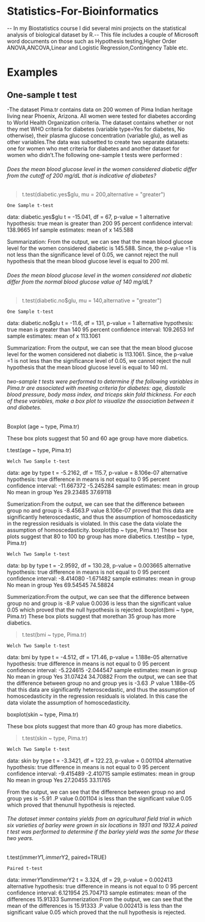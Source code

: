# Statistics-For-Bioinformatics

-- In my Biostatistics course I did several mini projects on the statistical analysis of biological dataset by R.-- This file includes a couple of Microsoft word documents on those such as Hypothesis testing,Higher Order ANOVA,ANCOVA,Linear and Logistic Regression,Contingency Table etc.

# Examples

## One-sample t test

-The dataset Pima.tr contains data on 200 women of Pima Indian heritage living near Phoenix, Arizona.  All women were tested for diabetes according to World Health Organization criteria.  The dataset contains whether or not they met WHO criteria for diabetes (variable type=Yes for diabetes, No otherwise), their plasma glucose concentration (variable glu), as well as other variables.The data was subsetted to create two separate datasets: one for women who met criteria for diabetes and another dataset for women who didn’t.The following one-sample t tests were performed :

###### Does the mean blood glucose level in the women considered diabetic differ from the cutoff of 200 mg/dL that is indicative of diabetes?
 

> t.test(diabetic.yes$glu, mu = 200,alternative = "greater")

	One Sample t-test

data:  diabetic.yes$glu
t = -15.041, df = 67, p-value = 1
alternative hypothesis: true mean is greater than 200
95 percent confidence interval:
 138.9665      Inf
sample estimates:
mean of x 
145.588	

 Summarization: From the output, we can see that the mean blood glucose level for the women considered diabetic is 145.588. Since, the p-value =1 is not less than the significance level of 0.05, we cannot reject the null hypothesis that the mean blood glucose level is equal to 200 ml. 


###### Does the mean blood glucose level in the women considered not diabetic differ from the normal blood glucose value of 140 mg/dL?

> t.test(diabetic.no$glu, mu = 140,alternative = "greater")

	One Sample t-test

data:  diabetic.no$glu
t = -11.6, df = 131, p-value = 1
alternative hypothesis: true mean is greater than 140
95 percent confidence interval:
 109.2653      Inf
sample estimates:
mean of x 
 113.1061 


Summarization: From the output, we can see that the mean blood glucose level for the women considered not diabetic is 113.1061. Since, the p-value =1 is not less than the significance level of 0.05, we cannot reject the null hypothesis that the mean blood glucose level is equal to 140 ml.

######  two-sample t tests were performed to determine if the following variables in Pima.tr are associated with meeting criteria for diabetes: age, diastolic blood pressure, body mass index, and triceps skin fold thickness.  For each of these variables, make a box plot to visualize the association between it and diabetes.

Boxplot (age ~ type, Pima.tr)
 
These box plots suggest that 50 and 60 age group have more diabetics.

t.test(age ~ type, Pima.tr)

	Welch Two Sample t-test

data:  age by type
t = -5.2162, df = 115.7, p-value = 8.106e-07
alternative hypothesis: true difference in means is not equal to 0
95 percent confidence interval:
 -11.667372  -5.245284
sample estimates:
 mean in group No mean in group Yes 
         29.23485          37.69118

Sumerization:From the output, we can see that the difference between group no and group is -8.4563.P   value 8.106e-07 proved that this data are significantly heteroscedastic, and thus the assumption of homoscedasticity in the regression residuals is violated. In this case the data violate the assumption of homoscedasticity. 
boxplot(bp ~ type, Pima.tr)
These box plots suggest that 80 to 100 bp  group has more diabetics.
t.test(bp ~ type, Pima.tr)

	Welch Two Sample t-test

data:  bp by type
t = -2.9592, df = 130.28, p-value = 0.003665
alternative hypothesis: true difference in means is not equal to 0
95 percent confidence interval:
 -8.414080 -1.671482
sample estimates:
 mean in group No mean in group Yes 
         69.54545          74.58824 

Summerization:From the output, we can see that the difference between group no and group is -8.P   value 0.0036 is less than the significant value 0.05 which  proved that the null 
hypothesis is rejected. 
boxplot(bmi ~ type, Pima.tr)
These box plots suggest that morethan 35   group has more diabetics.

> t.test(bmi ~ type, Pima.tr)

	Welch Two Sample t-test

data:  bmi by type
t = -4.512, df = 171.46, p-value = 1.188e-05
alternative hypothesis: true difference in means is not equal to 0
95 percent confidence interval:
 -5.224615 -2.044547
sample estimates:
 mean in group No mean in group Yes 
         31.07424          34.70882 
From the output, we can see that the difference between group no and group yes is -3.63 .P   value 1.188e-05 that this data are significantly heteroscedastic, and thus the assumption of homoscedasticity in the regression residuals is violated. In this case the data violate the assumption of homoscedasticity.

boxplot(skin ~ type, Pima.tr)
 
These box plots suggest that more than 40   group has more diabetics.

> t.test(skin ~ type, Pima.tr)

	Welch Two Sample t-test

data:  skin by type
t = -3.3421, df = 122.23, p-value = 0.001104
alternative hypothesis: true difference in means is not equal to 0
95 percent confidence interval:
 -9.415489 -2.410715
sample estimates:
 mean in group No mean in group Yes 
         27.20455          33.11765 

From the output, we can see that the difference between group no and group yes is -5.91 .P   value 0.001104 is less than the significant value 0.05 which  proved that thenunull hypothesis is rejected.


###### The dataset immer contains yields from an agricultural field trial in which six varieties of barley were grown in six locations in 1931 and 1932.A paired t test was performed to determine if the barley yield was the same for these two years.
t.test(immer$Y1, immer$Y2, paired=TRUE)

	Paired t-test

data:  immer$Y1 and immer$Y2
t = 3.324, df = 29, p-value = 0.002413
alternative hypothesis: true difference in means is not equal to 0
95 percent confidence interval:
  6.121954 25.704713
sample estimates:
mean of the differences 
               15.91333 
Summerization:From the output, we can see that the mean of the differences is 15.91333 .P   value 0.002413 is less than the significant value 0.05 which  proved that the null hypothesis is rejected.











